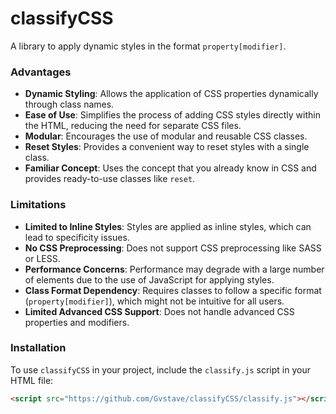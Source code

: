 # classifyCSS

A library to apply dynamic styles in the format `property[modifier]`.

### Advantages

- **Dynamic Styling**: Allows the application of CSS properties dynamically through class names.
- **Ease of Use**: Simplifies the process of adding CSS styles directly within the HTML, reducing the need for separate CSS files.
- **Modular**: Encourages the use of modular and reusable CSS classes.
- **Reset Styles**: Provides a convenient way to reset styles with a single class.
- **Familiar Concept**: Uses the concept that you already know in CSS and provides ready-to-use classes like `reset`.

### Limitations

- **Limited to Inline Styles**: Styles are applied as inline styles, which can lead to specificity issues.
- **No CSS Preprocessing**: Does not support CSS preprocessing like SASS or LESS.
- **Performance Concerns**: Performance may degrade with a large number of elements due to the use of JavaScript for applying styles.
- **Class Format Dependency**: Requires classes to follow a specific format (`property[modifier]`), which might not be intuitive for all users.
- **Limited Advanced CSS Support**: Does not handle advanced CSS properties and modifiers.

### Installation

To use `classifyCSS` in your project, include the `classify.js` script in your HTML file:

```html
<script src="https://github.com/Gvstave/classifyCSS/classify.js"></script>

